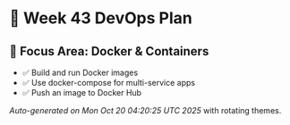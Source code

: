 # 📅 Week 43 DevOps Plan

## 🎯 Focus Area: Docker & Containers

- ✅ Build and run Docker images
- ✅ Use docker-compose for multi-service apps
- ✅ Push an image to Docker Hub

_Auto-generated on Mon Oct 20 04:20:25 UTC 2025_ with rotating themes.
